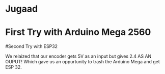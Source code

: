 # Jugaad


# First Try with Arduino Mega 2560

#Second Try with ESP32

We relaized that our encoder gets 5V as an input but gives 2.4 AS AN OUPUT! Which gave us an oppurtunity to trash the Arduino Mega and get ESP 32.
